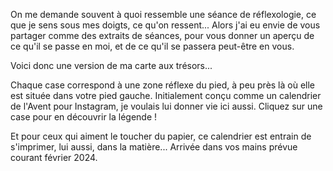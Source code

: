 On me demande souvent à quoi ressemble une séance de réflexologie, ce que je sens sous mes doigts, ce qu'on ressent... Alors j'ai eu envie de vous partager comme des extraits de séances, pour vous donner un aperçu de ce qu'il se passe en moi, et de ce qu'il se passera peut-être en vous.

Voici donc une version de ma carte aux trésors...

Chaque case correspond à une zone réflexe du pied, à peu près là où elle est située dans votre pied gauche. Initialement conçu comme un calendrier de l'Avent pour Instagram, je voulais lui donner vie ici aussi. Cliquez sur une case pour en découvrir la légende !

Et pour ceux qui aiment le toucher du papier, ce calendrier est entrain de s'imprimer, lui aussi, dans la matière... Arrivée dans vos mains prévue courant février 2024.

